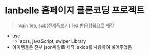 lanbelle 홈페이지 클론코딩 프로젝트    
============ 
>main 1ea, sub(전제품보기) 1ea 반응형웹으로 제작   


- use   
  - scss, javaScript, swiper Library   
- 아이템들은 전부 json파일로 제작, axios를 사용하여 넣어주었음   
